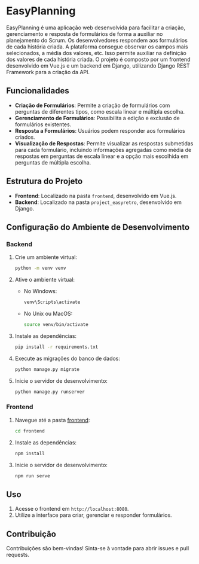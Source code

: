 # EasyPlanning

EasyPlanning é uma aplicação web desenvolvida para facilitar a criação, gerenciamento e resposta de formulários de forma a auxiliar no planejamento do Scrum. Os desenvolvedores respondem aos formulários de cada história criada. A plataforma consegue observar os campos mais selecionados, a média dos valores, etc. Isso permite auxiliar na definição dos valores de cada história criada. O projeto é composto por um frontend desenvolvido em Vue.js e um backend em Django, utilizando Django REST Framework para a criação da API.

## Funcionalidades

- **Criação de Formulários**: Permite a criação de formulários com perguntas de diferentes tipos, como escala linear e múltipla escolha.
- **Gerenciamento de Formulários**: Possibilita a edição e exclusão de formulários existentes.
- **Resposta a Formulários**: Usuários podem responder aos formulários criados.
- **Visualização de Respostas**: Permite visualizar as respostas submetidas para cada formulário, incluindo informações agregadas como média de respostas em perguntas de escala linear e a opção mais escolhida em perguntas de múltipla escolha.

## Estrutura do Projeto

- **Frontend**: Localizado na pasta `frontend`, desenvolvido em Vue.js.
- **Backend**: Localizado na pasta `project_easyretro`, desenvolvido em Django.

## Configuração do Ambiente de Desenvolvimento

### Backend

1. Crie um ambiente virtual:
    ```sh
    python -m venv venv
    ```

2. Ative o ambiente virtual:
    - No Windows:
        ```sh
        venv\Scripts\activate
        ```
    - No Unix ou MacOS:
        ```sh
        source venv/bin/activate
        ```

3. Instale as dependências:
    ```sh
    pip install -r requirements.txt
    ```

4. Execute as migrações do banco de dados:
    ```sh
    python manage.py migrate
    ```

5. Inicie o servidor de desenvolvimento:
    ```sh
    python manage.py runserver
    ```

### Frontend

1. Navegue até a pasta [frontend](http://_vscodecontentref_/0):
    ```sh
    cd frontend
    ```

2. Instale as dependências:
    ```sh
    npm install
    ```

3. Inicie o servidor de desenvolvimento:
    ```sh
    npm run serve
    ```

## Uso

1. Acesse o frontend em `http://localhost:8080`.
2. Utilize a interface para criar, gerenciar e responder formulários.

## Contribuição

Contribuições são bem-vindas! Sinta-se à vontade para abrir issues e pull requests.
